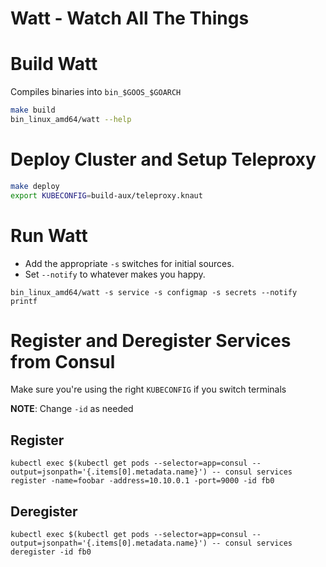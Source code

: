 # Watt - Watch All The Things

# Build Watt

Compiles binaries into `bin_$GOOS_$GOARCH`

```bash
make build
bin_linux_amd64/watt --help
```

# Deploy Cluster and Setup Teleproxy

```bash
make deploy
export KUBECONFIG=build-aux/teleproxy.knaut
```

# Run Watt

- Add the appropriate `-s` switches for initial sources.
- Set `--notify` to whatever makes you happy.

`bin_linux_amd64/watt -s service -s configmap -s secrets --notify printf`

# Register and Deregister Services from Consul

Make sure you're using the right `KUBECONFIG` if you switch terminals

**NOTE**: Change `-id` as needed

## Register

`kubectl exec $(kubectl get pods --selector=app=consul --output=jsonpath='{.items[0].metadata.name}') -- consul services register -name=foobar -address=10.10.0.1 -port=9000 -id fb0`

## Deregister

`kubectl exec $(kubectl get pods --selector=app=consul --output=jsonpath='{.items[0].metadata.name}') -- consul services deregister -id fb0`